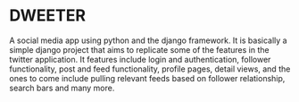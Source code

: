 # DWEETER
A social media app using python and the django framework.
It is basically a simple django project that aims to replicate some of the features in the twitter application.
It features include login and authentication, follower functionality, post and feed functionality, profile pages, detail views, and the ones to come include pulling relevant feeds based on follower relationship, search bars and many more.
